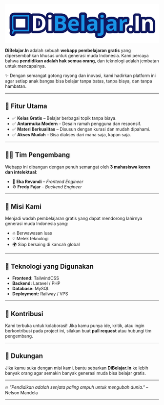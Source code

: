 ![Platform Belajar Online](./DiBelajar.In.png)

**DiBelajar.In** adalah sebuah **webapp pembelajaran gratis** yang dipersembahkan khusus untuk generasi muda Indonesia.
Kami percaya bahwa **pendidikan adalah hak semua orang**, dan teknologi adalah jembatan untuk mencapainya.

✨ Dengan semangat gotong royong dan inovasi, kami hadirkan platform ini agar setiap anak bangsa bisa belajar tanpa batas, tanpa biaya, dan tanpa hambatan.

---

## 🚀 Fitur Utama

* ✅ **Kelas Gratis** – Belajar berbagai topik tanpa biaya.
* ✅ **Antarmuka Modern** – Desain ramah pengguna dan responsif.
* ✅ **Materi Berkualitas** – Disusun dengan kurasi dan mudah dipahami.
* ✅ **Akses Mudah** – Bisa diakses dari mana saja, kapan saja.

---

## 👨‍💻 Tim Pengembang

Webapp ini dibangun dengan penuh semangat oleh **3 mahasiswa keren dan intelektual**:

* 🎨 **Eka Revandi** – *Frontend Engineer*
* ⚙️ **Fredy Fajar** – *Backend Engineer*

---

## 🌱 Misi Kami

Menjadi wadah pembelajaran gratis yang dapat mendorong lahirnya generasi muda Indonesia yang:

* 🔥 Berwawasan luas
* 💡 Melek teknologi
* 🌍 Siap bersaing di kancah global

---

## 📌 Teknologi yang Digunakan

* **Frontend:** TailwindCSS
* **Backend:** Laravel / PHP
* **Database:** MySQL
* **Deployment:** Railway / VPS

---

## 🤝 Kontribusi

Kami terbuka untuk kolaborasi!
Jika kamu punya ide, kritik, atau ingin berkontribusi pada project ini, silakan buat **pull request** atau hubungi tim pengembang.

---

## 💌 Dukungan

Jika kamu suka dengan misi kami, bantu sebarkan **DiBelajar.In** ke lebih banyak orang agar semakin banyak generasi muda bisa belajar gratis.

---

🔥 *"Pendidikan adalah senjata paling ampuh untuk mengubah dunia."* – Nelson Mandela

---

